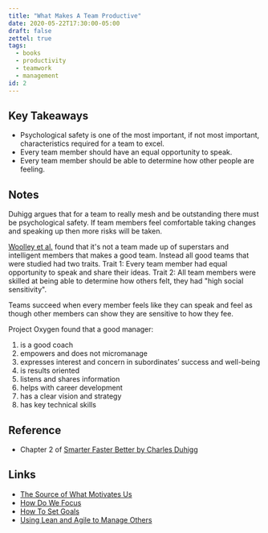 ```yaml
---
title: "What Makes A Team Productive"
date: 2020-05-22T17:30:00-05:00
draft: false
zettel: true
tags:
  - books
  - productivity
  - teamwork
  - management
id: 2
---
```

## Key Takeaways
  * Psychological safety is one of the most important, if not most important, characteristics required for a team to excel.
  * Every team member should have an equal opportunity to speak.
  * Every team member should be able to determine how other people are feeling.

## Notes
Duhigg argues that for a team to really mesh and be outstanding there must be psychological safety. If team members feel comfortable taking changes and speaking up then more risks will be taken. 

[Woolley et al.](http://www.chabris.com/Woolley2010a.pdf) found that it's not a team made up of superstars and intelligent members that makes a good team. Instead all good teams that were studied had two traits. Trait 1: Every team member had equal opportunity to speak and share their ideas. Trait 2: All team members were skilled at being able to determine how others felt, they had "high social sensitivity".

Teams succeed when every member feels like they can speak and feel as though other members can show they are sensitive to how they fee. 

Project Oxygen found that a good manager:

  1. is a good coach
  2. empowers and does not micromanage
  3. expresses interest and concern in subordinates’ success and well-being
  4. is results oriented
  5. listens and shares information
  6. helps with career development
  7. has a clear vision and strategy
  8. has key technical skills

## Reference
  * Chapter 2 of [Smarter Faster Better by Charles Duhigg](https://www.goodreads.com/book/show/25733966-smarter-faster-better)

## Links
  * [The Source of What Motivates Us](202005201527-The-Source-Of-What-Motivates-Us.md)
  * [How Do We Focus](202005221730-How-Do-We-Focus.md)
  * [How To Set Goals](202005251355-How-To-Set-Goals.md)
  * [Using Lean and Agile to Manage Others](202005251406-Using-Lean-and-Agile-To-Manage-Others.md)